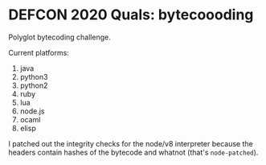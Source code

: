 # DEFCON 2020 Quals: bytecoooding

Polyglot bytecoding challenge.

Current platforms:

1. java
2. python3
3. python2
4. ruby
5. lua
6. node.js
7. ocaml
8. elisp

I patched out the integrity checks for the node/v8 interpreter because
the headers contain hashes of the bytecode and whatnot (that's
`node-patched`).



